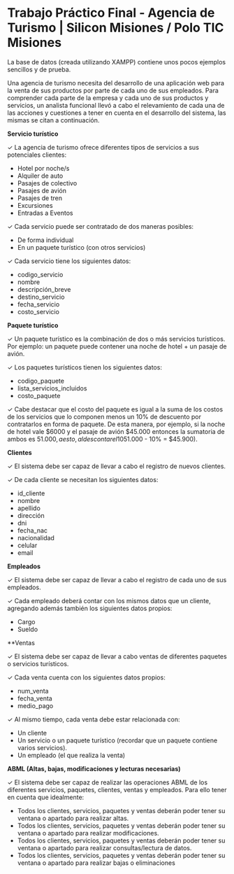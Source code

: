 # Trabajo Práctico Final - Agencia de Turismo | Silicon Misiones / Polo TIC Misiones
La base de datos (creada utilizando XAMPP) contiene unos pocos ejemplos sencillos y de prueba.

Una agencia de turismo necesita del desarrollo de una aplicación web para la venta de sus productos por parte de cada uno de sus empleados. Para comprender cada parte de la empresa y cada uno de sus productos y servicios, un analista funcional llevó a cabo el relevamiento de cada una de las acciones y cuestiones a tener en cuenta en el desarrollo del sistema, las mismas se citan a continuación.

**Servicio turístico**

✓ La agencia de turismo ofrece diferentes tipos de servicios a sus potenciales clientes:
- Hotel por noche/s
- Alquiler de auto
- Pasajes de colectivo
- Pasajes de avión
- Pasajes de tren
- Excursiones
- Entradas a Eventos

✓ Cada servicio puede ser contratado de dos maneras posibles:
- De forma individual
- En un paquete turístico (con otros servicios)

✓ Cada servicio tiene los siguientes datos:
- codigo_servicio
- nombre
- descripción_breve
- destino_servicio
- fecha_servicio
- costo_servicio

**Paquete turístico**

✓ Un paquete turístico es la combinación de dos o más servicios turísticos. Por ejemplo: un paquete puede contener una noche de hotel + un pasaje de avión.

✓ Los paquetes turísticos tienen los siguientes datos:
- codigo_paquete
- lista_servicios_incluidos
- costo_paquete

✓ Cabe destacar que el costo del paquete es igual a la suma de los costos de los servicios que lo componen menos un 10% de descuento por contratarlos en forma de paquete. De esta manera, por ejemplo, si la noche de hotel vale $6000 y el pasaje de avión $45.000 entonces la sumatoria de ambos es $51.000, a esto, al descontar el 10% obtenemos el valor total del paquete ($51.000 - 10% = $45.900).

**Clientes**

✓ El sistema debe ser capaz de llevar a cabo el registro de nuevos clientes.

✓ De cada cliente se necesitan los siguientes datos:
- id_cliente
- nombre
- apellido
- dirección
- dni
- fecha_nac
- nacionalidad
- celular
- email

**Empleados**

✓ El sistema debe ser capaz de llevar a cabo el registro de cada uno de sus empleados.

✓ Cada empleado deberá contar con los mismos datos que un cliente, agregando además también los siguientes datos propios:
- Cargo
- Sueldo

**Ventas

✓ El sistema debe ser capaz de llevar a cabo ventas de diferentes paquetes o servicios turísticos.

✓ Cada venta cuenta con los siguientes datos propios:
- num_venta
- fecha_venta
- medio_pago

✓ Al mismo tiempo, cada venta debe estar relacionada con:
- Un cliente
- Un servicio o un paquete turístico (recordar que un paquete contiene varios servicios).
- Un empleado (el que realiza la venta)

**ABML (Altas, bajas, modificaciones y lecturas necesarias)**

✓ El sistema debe ser capaz de realizar las operaciones ABML de los diferentes servicios, paquetes, clientes, ventas y empleados. Para ello tener en cuenta que
idealmente:
- Todos los clientes, servicios, paquetes y ventas deberán poder tener su ventana o apartado para realizar altas.
- Todos los clientes, servicios, paquetes y ventas deberán poder tener su ventana o apartado para realizar modificaciones.
- Todos los clientes, servicios, paquetes y ventas deberán poder tener su ventana o apartado para realizar consultas/lectura de datos.
- Todos los clientes, servicios, paquetes y ventas deberán poder tener su ventana o apartado para realizar bajas o eliminaciones
